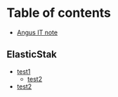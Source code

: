 # Table of contents

* [Angus IT note](README.md)

## ElasticStak

* [test1](elasticstak/test1/README.md)
  * [test2](elasticstak/test1/test2.md)
* [test2](elasticstak/test2.md)

